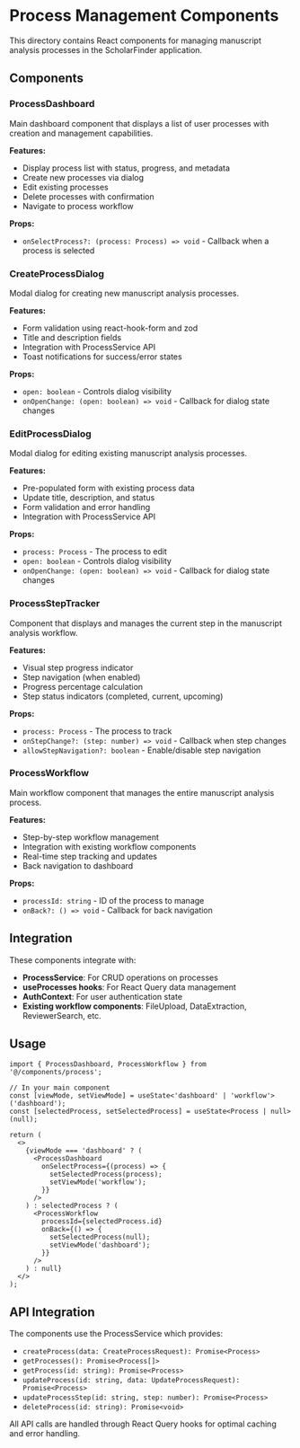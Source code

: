 # Process Management Components

This directory contains React components for managing manuscript analysis processes in the ScholarFinder application.

## Components

### ProcessDashboard
Main dashboard component that displays a list of user processes with creation and management capabilities.

**Features:**
- Display process list with status, progress, and metadata
- Create new processes via dialog
- Edit existing processes
- Delete processes with confirmation
- Navigate to process workflow

**Props:**
- `onSelectProcess?: (process: Process) => void` - Callback when a process is selected

### CreateProcessDialog
Modal dialog for creating new manuscript analysis processes.

**Features:**
- Form validation using react-hook-form and zod
- Title and description fields
- Integration with ProcessService API
- Toast notifications for success/error states

**Props:**
- `open: boolean` - Controls dialog visibility
- `onOpenChange: (open: boolean) => void` - Callback for dialog state changes

### EditProcessDialog
Modal dialog for editing existing manuscript analysis processes.

**Features:**
- Pre-populated form with existing process data
- Update title, description, and status
- Form validation and error handling
- Integration with ProcessService API

**Props:**
- `process: Process` - The process to edit
- `open: boolean` - Controls dialog visibility
- `onOpenChange: (open: boolean) => void` - Callback for dialog state changes

### ProcessStepTracker
Component that displays and manages the current step in the manuscript analysis workflow.

**Features:**
- Visual step progress indicator
- Step navigation (when enabled)
- Progress percentage calculation
- Step status indicators (completed, current, upcoming)

**Props:**
- `process: Process` - The process to track
- `onStepChange?: (step: number) => void` - Callback when step changes
- `allowStepNavigation?: boolean` - Enable/disable step navigation

### ProcessWorkflow
Main workflow component that manages the entire manuscript analysis process.

**Features:**
- Step-by-step workflow management
- Integration with existing workflow components
- Real-time step tracking and updates
- Back navigation to dashboard

**Props:**
- `processId: string` - ID of the process to manage
- `onBack?: () => void` - Callback for back navigation

## Integration

These components integrate with:

- **ProcessService**: For CRUD operations on processes
- **useProcesses hooks**: For React Query data management
- **AuthContext**: For user authentication state
- **Existing workflow components**: FileUpload, DataExtraction, ReviewerSearch, etc.

## Usage

```tsx
import { ProcessDashboard, ProcessWorkflow } from '@/components/process';

// In your main component
const [viewMode, setViewMode] = useState<'dashboard' | 'workflow'>('dashboard');
const [selectedProcess, setSelectedProcess] = useState<Process | null>(null);

return (
  <>
    {viewMode === 'dashboard' ? (
      <ProcessDashboard 
        onSelectProcess={(process) => {
          setSelectedProcess(process);
          setViewMode('workflow');
        }} 
      />
    ) : selectedProcess ? (
      <ProcessWorkflow 
        processId={selectedProcess.id}
        onBack={() => {
          setSelectedProcess(null);
          setViewMode('dashboard');
        }}
      />
    ) : null}
  </>
);
```

## API Integration

The components use the ProcessService which provides:

- `createProcess(data: CreateProcessRequest): Promise<Process>`
- `getProcesses(): Promise<Process[]>`
- `getProcess(id: string): Promise<Process>`
- `updateProcess(id: string, data: UpdateProcessRequest): Promise<Process>`
- `updateProcessStep(id: string, step: number): Promise<Process>`
- `deleteProcess(id: string): Promise<void>`

All API calls are handled through React Query hooks for optimal caching and error handling.